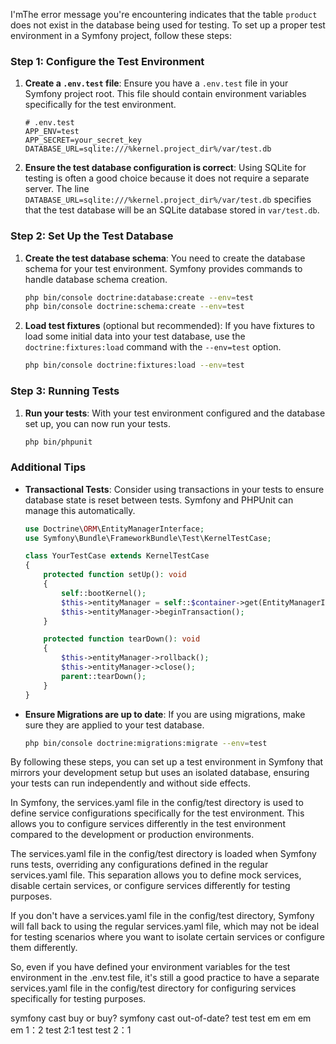 I'mThe error message you're encountering indicates that the table `product` does not exist in the database being used for testing. To set up a proper test environment in a Symfony project, follow these steps:

### Step 1: Configure the Test Environment

1. **Create a `.env.test` file**:
   Ensure you have a `.env.test` file in your Symfony project root. This file should contain environment variables specifically for the test environment.

   ```dotenv
   # .env.test
   APP_ENV=test
   APP_SECRET=your_secret_key
   DATABASE_URL=sqlite:///%kernel.project_dir%/var/test.db
   ```

2. **Ensure the test database configuration is correct**:
   Using SQLite for testing is often a good choice because it does not require a separate server. The line `DATABASE_URL=sqlite:///%kernel.project_dir%/var/test.db` specifies that the test database will be an SQLite database stored in `var/test.db`.

### Step 2: Set Up the Test Database

1. **Create the test database schema**:
   You need to create the database schema for your test environment. Symfony provides commands to handle database schema creation.

   ```bash
   php bin/console doctrine:database:create --env=test
   php bin/console doctrine:schema:create --env=test
   ```

2. **Load test fixtures** (optional but recommended):
   If you have fixtures to load some initial data into your test database, use the `doctrine:fixtures:load` command with the `--env=test` option.

   ```bash
   php bin/console doctrine:fixtures:load --env=test
   ```

### Step 3: Running Tests

1. **Run your tests**:
   With your test environment configured and the database set up, you can now run your tests.

   ```bash
   php bin/phpunit
   ```

### Additional Tips

- **Transactional Tests**: Consider using transactions in your tests to ensure database state is reset between tests. Symfony and PHPUnit can manage this automatically.
  
  ```php
  use Doctrine\ORM\EntityManagerInterface;
  use Symfony\Bundle\FrameworkBundle\Test\KernelTestCase;

  class YourTestCase extends KernelTestCase
  {
      protected function setUp(): void
      {
          self::bootKernel();
          $this->entityManager = self::$container->get(EntityManagerInterface::class);
          $this->entityManager->beginTransaction();
      }

      protected function tearDown(): void
      {
          $this->entityManager->rollback();
          $this->entityManager->close();
          parent::tearDown();
      }
  }
  ```

- **Ensure Migrations are up to date**: If you are using migrations, make sure they are applied to your test database.

  ```bash
  php bin/console doctrine:migrations:migrate --env=test
  ```

By following these steps, you can set up a test environment in Symfony that mirrors your development setup but uses an isolated database, ensuring your tests can run independently and without side effects.

In Symfony, the services.yaml file in the config/test directory is used to define service configurations specifically for the test environment. This allows you to configure services differently in the test environment compared to the development or production environments.

The services.yaml file in the config/test directory is loaded when Symfony runs tests, overriding any configurations defined in the regular services.yaml file. This separation allows you to define mock services, disable certain services, or configure services differently for testing purposes.

If you don't have a services.yaml file in the config/test directory, Symfony will fall back to using the regular services.yaml file, which may not be ideal for testing scenarios where you want to isolate certain services or configure them differently.

So, even if you have defined your environment variables for the test environment in the .env.test file, it's still a good practice to have a separate services.yaml file in the config/test directory for configuring services specifically for testing purposes.

symfony cast buy or buy?
symfony cast out-of-date?
test
test
em
em
em
em
1：2
test 
2:1
test
test
2：1
